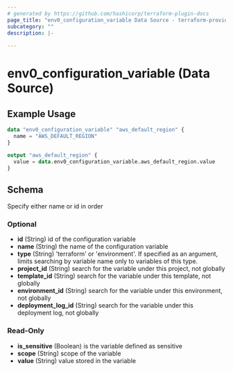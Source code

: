 ```yaml
---
# generated by https://github.com/hashicorp/terraform-plugin-docs
page_title: "env0_configuration_variable Data Source - terraform-provider-env0"
subcategory: ""
description: |-
  
---
```


# env0_configuration_variable (Data Source)



## Example Usage

```terraform
data "env0_configuration_variable" "aws_default_region" {
  name = "AWS_DEFAULT_REGION"
}

output "aws_default_region" {
  value = data.env0_configuration_variable.aws_default_region.value
}
```

<!-- schema generated by tfplugindocs -->
## Schema

Specify either name or id in order

### Optional

- **id** (String) id of the configuration variable
- **name** (String) the name of the configuration variable
- **type** (String) 'terraform' or 'environment'. If specified as an argument, limits searching by variable name only to variables of this type.
- **project_id** (String) search for the variable under this project, not globally
- **template_id** (String) search for the variable under this template, not globally
- **environment_id** (String) search for the variable under this environment, not globally
- **deployment_log_id** (String) search for the variable under this deployment log, not globally

### Read-Only

- **is_sensitive** (Boolean) is the variable defined as sensitive
- **scope** (String) scope of the variable
- **value** (String) value stored in the variable


